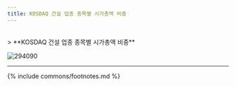 ```yaml
---
title: KOSDAQ 건설 업종 종목별 시가총액 비중
---
```

<br>
> **KOSDAQ 건설 업종 종목별 시가총액 비중<a id="pie"></a>**

![294090](images/kosdaq_업종_건설_종목.png)

---
{% include commons/footnotes.md %}